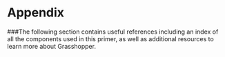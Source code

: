 # Appendix

###The following section contains useful references including an index of all the components used in this primer, as well as additional resources to learn more about Grasshopper.

